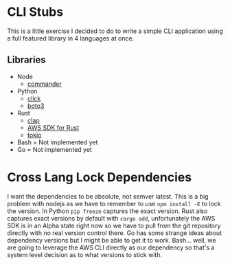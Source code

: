 # CLI Stubs

This is a little exercise I decided to do to write a simple CLI application using a full featured library in 4 languages at once.

## Libraries

* Node
  + [commander]()
* Python
  + [click]()
  + [boto3]()
* Rust 
  + [clap]()
  + [AWS SDK for Rust](https://github.com/awslabs/aws-sdk-rust)
  + [tokio]()
* Bash = Not implemented yet
* Go = Not implemented yet

# Cross Lang Lock Dependencies

I want the dependencies to be absolute, not semver latest.  This is  a big problem with nodejs as we have to remember to use `npm install -E` to lock the version.  In Python `pip freeze` captures the exact version.  Rust also captures exact versions by default with `cargo add`, unfortunately the AWS SDK is in an Alpha state right now so we have to pull from the git repository directly with no real version control there.  Go has some strange ideas about dependency versions but I might be able to get it to work.  Bash... well, we are going to leverage the AWS CLI directly as our dependency so that's a system level decision as to what versions to stick with.
